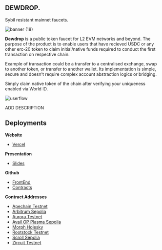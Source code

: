 ## DEWDROP.

Sybil resistant mainnet faucets.


![banner (18)](https://github.com/user-attachments/assets/e76a83e7-3e1a-4450-8220-dc34d2409498)

**Dewdrop** is a public token faucet for L2 EVM networks and beyond. The purpose of the product is to enable users that have recieved USDC or any other erc-20 token to claim initial/native funds required to conduct the first transaction on respective chain.

Example of transaction could be a transfer to a centralised exchange, swap to another token, or transfer to another wallet. Its implementation is simple, secure and doesn't require complex account abstraction logics or bridging.

Simply claim native token of the chain after verifying your uniqueness enabled via World ID.

![userflow](https://github.com/user-attachments/assets/53cb9f2a-f985-4f2b-8a6d-bc4aa84833af)

ADD DESCRIPTION

## Deployments

**Website**

- [Vercel](https://dewdrop-eth-brussels.vercel.app/)

**Presentation**

- [Slides](https://github.com/jen-sei/dewdrop-ETHBrussels/blob/main/SLIDES.md)

**Github**

- [FrontEnd](https://github.com/jen-sei/dewdrop-ETHBrussels)
- [Contracts](https://github.com/Tranquil-Flow/dewdrop)

**Contract Addresses**

- [Apechain Testnet](https://jenkins.explorer.caldera.xyz/address/0x987aAc1F90e05bE65F450339228d357638f87284?tab=contract)
- [Arbitrum Sepolia](https://sepolia.arbiscan.io/address/0x11D71ca2611C8714C2E356B00b5ae1c790E4aa2d#code)
- [Aurora Testnet](https://explorer.testnet.aurora.dev/address/0x987aAc1F90e05bE65F450339228d357638f87284?tab=contract)
- [Avail OP Plasma Sepolia](https://op-plasma-avail-testnet-explorer.alt.technology/address/0x987aAc1F90e05bE65F450339228d357638f87284?tab=contract)
- [Morph Holesky](https://base-sepolia.blockscout.com/address/0x987aAc1F90e05bE65F450339228d357638f87284?tab=contract)
- [Rootstock Testnet](https://rootstock-testnet.blockscout.com/address/0x987AAc1F90e05BE65f450339228d357638F87284?tab=contract)
- [Scroll Sepolia](https://sepolia.scrollscan.com/address/0x987aAc1F90e05bE65F450339228d357638f87284#code)
- [Zircuit Testnet](https://explorer.zircuit.com/address/0x987aAc1F90e05bE65F450339228d357638f87284?activeTab=3)
